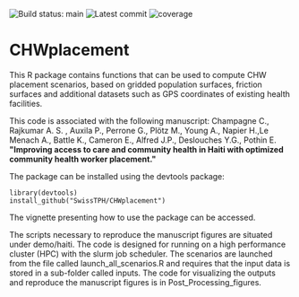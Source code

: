 ![Build status: main](https://img.shields.io/github/workflow/status/SwissTPH/CHWplacement/R-CMD-check/main?style=flat-square)
![Latest commit](https://img.shields.io/github/last-commit/SwissTPH/CHWplacement/main?style=flat-square)
![coverage](https://img.shields.io/endpoint?url=https://gist.githubusercontent.com/clchampag/0ee1b8b341f3cca754974cab9bf9892b/raw/chw.json)


# CHWplacement

This R package contains functions that can be used to compute CHW placement scenarios, based on gridded population surfaces, friction surfaces and additional datasets such as GPS coordinates of existing health facilities.

This code is associated with the following manuscript:
Champagne C., Rajkumar A. S. , Auxila P., Perrone G., Plötz M., Young A., Napier H.,Le Menach A., Battle K., Cameron E., Alfred J.P., Deslouches Y.G., Pothin E. **"Improving access to care and community health in Haiti with optimized community health worker placement."**


The package can be installed using the devtools package:  

```{r}
library(devtools)  
install_github("SwissTPH/CHWplacement")  
```
The vignette presenting how to use the package can be accessed.

The scripts necessary to reproduce the manuscript figures are situated under demo/haiti.  The code is designed for running on a high performance cluster (HPC) with the slurm job scheduler. The scenarios are launched from the file called launch_all_scenarios.R and requires that the input data is stored in a sub-folder called inputs. The code for visualizing the outputs and reproduce the manuscript figures is in Post_Processing_figures.

